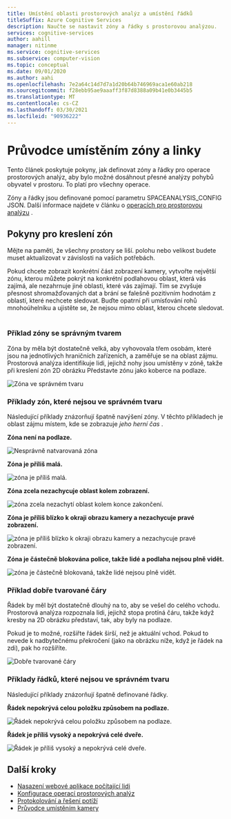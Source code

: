 ```yaml
---
title: Umístění oblasti prostorových analýz a umístění řádků
titleSuffix: Azure Cognitive Services
description: Naučte se nastavit zóny a řádky s prostorovou analýzou.
services: cognitive-services
author: aahill
manager: nitinme
ms.service: cognitive-services
ms.subservice: computer-vision
ms.topic: conceptual
ms.date: 09/01/2020
ms.author: aahi
ms.openlocfilehash: 7e2a64c14d7d7a1d20b64b746969aca1e60ab218
ms.sourcegitcommit: f28ebb95ae9aaaff3f87d8388a09b41e0b3445b5
ms.translationtype: MT
ms.contentlocale: cs-CZ
ms.lasthandoff: 03/30/2021
ms.locfileid: "90936222"
---
```

# <a name="zone-and-line-placement-guide"></a>Průvodce umístěním zóny a linky

Tento článek poskytuje pokyny, jak definovat zóny a řádky pro operace prostorových analýz, aby bylo možné dosáhnout přesné analýzy pohybů obyvatel v prostoru. To platí pro všechny operace. 

Zóny a řádky jsou definované pomocí parametru SPACEANALYSIS_CONFIG JSON. Další informace najdete v článku o [operacích pro prostorovou analýzu](spatial-analysis-operations.md) .

## <a name="guidelines-for-drawing-zones"></a>Pokyny pro kreslení zón

Mějte na paměti, že všechny prostory se liší. polohu nebo velikost budete muset aktualizovat v závislosti na vašich potřebách.

Pokud chcete zobrazit konkrétní část zobrazení kamery, vytvořte největší zónu, kterou můžete pokrýt na konkrétní podlahovou oblast, která vás zajímá, ale nezahrnuje jiné oblasti, které vás zajímají. Tím se zvyšuje přesnost shromažďovaných dat a brání se falešně pozitivním hodnotám z oblastí, které nechcete sledovat. Buďte opatrní při umísťování rohů mnohoúhelníku a ujistěte se, že nejsou mimo oblast, kterou chcete sledovat.  

### <a name="example-of-a-well-shaped-zone"></a>Příklad zóny se správným tvarem

Zóna by měla být dostatečně velká, aby vyhovovala třem osobám, které jsou na jednotlivých hraničních zařízeních, a zaměřuje se na oblast zájmu. Prostorová analýza identifikuje lidi, jejichž nohy jsou umístěny v zóně, takže při kreslení zón 2D obrázku Představte zónu jako koberce na podlaze.

![Zóna ve správném tvaru](./media/spatial-analysis/zone-good-example.png)

### <a name="examples-of-zones-that-arent-well-shaped"></a>Příklady zón, které nejsou ve správném tvaru

Následující příklady znázorňují špatně navýšení zóny. V těchto příkladech je oblast zájmu místem, kde se zobrazuje *jeho herní čas* .

**Zóna není na podlaze.**

![Nesprávně natvarovaná zóna](./media/spatial-analysis/zone-not-on-floor.png) 

**Zóna je příliš malá.**

![zóna je příliš malá.](./media/spatial-analysis/zone-too-small.png)

**Zóna zcela nezachycuje oblast kolem zobrazení.**

![zóna zcela nezachytí oblast kolem konce zakončení.](./media/spatial-analysis/zone-bad-capture.png)

**Zóna je příliš blízko k okraji obrazu kamery a nezachycuje pravé zobrazení.**

![zóna je příliš blízko k okraji obrazu kamery a nezachycuje pravé zobrazení.](./media/spatial-analysis/zone-edge.png)

**Zóna je částečně blokována police, takže lidé a podlaha nejsou plně vidět.**

![zóna je částečně blokovaná, takže lidé nejsou plně vidět.](./media/spatial-analysis/zone-partially-blocked.png)

### <a name="example-of-a-well-shaped-line"></a>Příklad dobře tvarované čáry

Řádek by měl být dostatečně dlouhý na to, aby se vešel do celého vchodu. Prostorová analýza rozpoznala lidi, jejichž stopa protíná čáru, takže když kresby na 2D obrázku představí, tak, aby byly na podlaze. 

Pokud je to možné, rozšiřte řádek širší, než je aktuální vchod. Pokud to nevede k nadbytečnému překročení (jako na obrázku níže, když je řádek na zdi), pak ho rozšíříte.

![Dobře tvarované čáry](./media/spatial-analysis/zone-line-good-example.png)

### <a name="examples-of-lines-that-arent-well-shaped"></a>Příklady řádků, které nejsou ve správném tvaru

Následující příklady znázorňují špatně definované řádky.

**Řádek nepokrývá celou položku způsobem na podlaze.**

![Řádek nepokrývá celou položku způsobem na podlaze.](./media/spatial-analysis/zone-line-bad-coverage.png)

**Řádek je příliš vysoký a nepokrývá celé dveře.**

![Řádek je příliš vysoký a nepokrývá celé dveře.](./media/spatial-analysis/zone-line-too-high.png)

## <a name="next-steps"></a>Další kroky

* [Nasazení webové aplikace počítající lidi](spatial-analysis-web-app.md)
* [Konfigurace operací prostorových analýz](./spatial-analysis-operations.md)
* [Protokolování a řešení potíží](spatial-analysis-logging.md)
* [Průvodce umístěním kamery](spatial-analysis-camera-placement.md)
